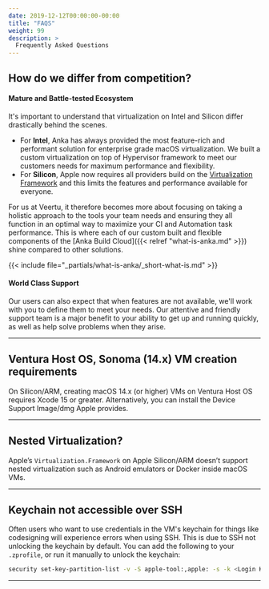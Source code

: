 ```yaml
---
date: 2019-12-12T00:00:00-00:00
title: "FAQS"
weight: 99
description: >
  Frequently Asked Questions
---
```


## How do we differ from competition?

#### Mature and Battle-tested Ecosystem

It's important to understand that virtualization on Intel and Silicon differ drastically behind the scenes.

 - For **Intel**, Anka has always provided the most feature-rich and performant solution for enterprise grade macOS virtualization. We built a custom virtualization on top of Hypervisor framework to meet our customers needs for maximum performance and flexibility.
 - For **Silicon**, Apple now requires all providers build on the [Virtualization Framework](https://developer.apple.com/documentation/virtualization) and this limits the features and performance available for everyone.

For us at Veertu, it therefore becomes more about focusing on taking a holistic approach to the tools your team needs and ensuring they all function in an optimal way to maximize your CI and Automation task performance. This is where each of our custom built and flexible components of the [Anka Build Cloud]({{< relref "what-is-anka.md" >}}) shine compared to other solutions.

{{< include file="_partials/what-is-anka/_short-what-is.md" >}}

#### World Class Support

Our users can also expect that when features are not available, we'll work with you to define them to meet your needs. Our attentive and friendly support team is a major benefit to your ability to get up and running quickly, as well as help solve problems when they arise.

---

## Ventura Host OS, Sonoma (14.x) VM creation requirements

On Silicon/ARM, creating macOS 14.x (or higher) VMs on Ventura Host OS requires Xcode 15 or greater. Alternatively, you can install the Device Support Image/dmg Apple provides.

---

## Nested Virtualization?

Apple’s `Virtualization.Framework` on Apple Silicon/ARM doesn’t support nested virtualization such as Android emulators or Docker inside macOS VMs.

---

## Keychain not accessible over SSH

Often users who want to use credentials in the VM's keychain for things like codesigning will experience errors when using SSH. This is due to SSH not unlocking the keychain by default. You can add the following to your `.zprofile`, or run it manually to unlock the keychain:
```bash
security set-key-partition-list -v -S apple-tool:,apple: -s -k <Login Keychain Password> <Login Keychain Path> > 2>&1 > /dev/null
```

---
